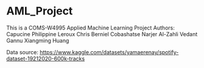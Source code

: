 # AML_Project
This is a COMS-W4995 Applied Machine Learning Project
Authors: Capucine Philippine Leroux
         Chris Berniel Cobashatse
         Narjer Al-Zahli
         Vedant Gannu
         Xiangming Huang

Data source: https://www.kaggle.com/datasets/yamaerenay/spotify-dataset-19212020-600k-tracks